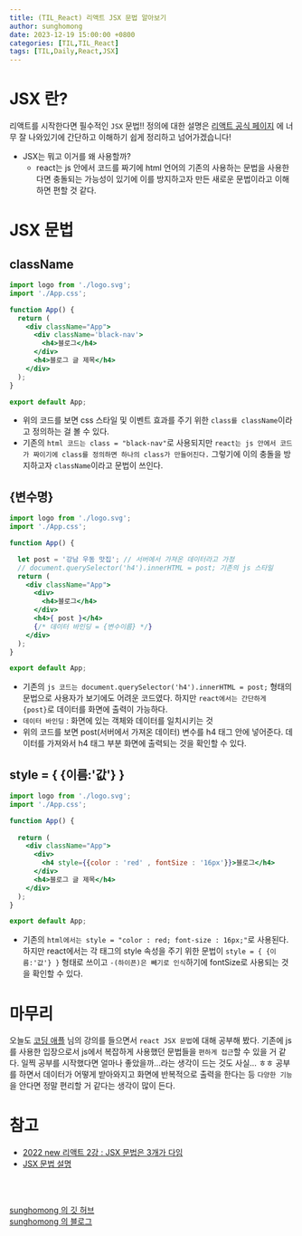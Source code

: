 ```yaml
---
title: (TIL_React) 리액트 JSX 문법 알아보기
author: sunghomong
date: 2023-12-19 15:00:00 +0800
categories: [TIL,TIL_React]
tags: [TIL,Daily,React,JSX]
---
```


# JSX 란?

리액트를 시작한다면 필수적인 `JSX` 문법!!
정의에 대한 설명은 [리액트 공식 페이지](https://ko.legacy.reactjs.org/docs/introducing-jsx.html) 에 너무 잘 나와있기에 간단하고 이해하기 쉽게 정리하고 넘어가겠습니다!

- JSX는 뭐고 이거를 왜 사용할까?
  - react는 js 안에서 코드를 짜기에 html 언어의 기존의 사용하는 문법을 사용한다면 충돌되는 가능성이 있기에 이를 방지하고자 만든 새로운 문법이라고 이해하면 편할 것 같다.

# JSX 문법

## className

```jsx
import logo from './logo.svg';
import './App.css';

function App() {
  return (
    <div className="App">
      <div className='black-nav'>
        <h4>블로그</h4>
      </div>
      <h4>블로그 글 제목</h4> 
    </div>
  );
}

export default App;
```

- 위의 코드를 보면 css 스타일 및 이벤트 효과를 주기 위한 `class를 className`이라고 정의하는 걸 볼 수 있다.
- 기존의 `html 코드는 class = "black-nav"`로 사용되지만 `react는 js 안에서 코드가 짜이기에 class를 정의하면 하나의 class가 만들어진다.` 그렇기에 이의 충돌을 방지하고자 `className`이라고 문법이 쓰인다.

## {변수명}

```jsx
import logo from './logo.svg';
import './App.css';

function App() {

  let post = '강남 우동 맛집'; // 서버에서 가져온 데이터라고 가정
  // document.querySelector('h4').innerHTML = post; 기존의 js 스타일
  return (
    <div className="App">
      <div>
        <h4>블로그</h4>
      </div>
      <h4>{ post }</h4> 
      {/* 데이터 바인딩 = {변수이름} */}
    </div>
  );
}

export default App;
```

- 기존의 `js 코드는 document.querySelector('h4').innerHTML = post;` 형태의 문법으로 사용자가 보기에도 어려운 코드였다. 하지만 `react에서는 간단하게 {post}`로 데이터를 화면에 출력이 가능하다.
- `데이터 바인딩` : 화면에 있는 객체와 데이터를 일치시키는 것
- 위의 코드를 보면 post(서버에서 가져온 데이터) 변수를 h4 태그 안에 넣어준다. 데이터를 가져와서 h4 태그 부분 화면에 출력되는 것을 확인할 수 있다.

## style = { {이름:'값'} }

```jsx
import logo from './logo.svg';
import './App.css';

function App() {
  
  return (
    <div className="App">
      <div>
        <h4 style={{color : 'red' , fontSize : '16px'}}>블로그</h4>
      </div>
      <h4>블로그 글 제목</h4> 
    </div>
  );
}

export default App;
```

- 기존의 `html에서는 style = "color : red; font-size : 16px;"`로 사용된다. 하지만 react에서는 각 태그의 style 속성을 주기 위한 문법이 `style = { {이름:'값'} }` 형태로 쓰이고 `-(하이픈)은 빼기로 인식`하기에 fontSize로 사용되는 것을 확인할 수 있다.


# 마무리

오늘도 [코딩 애플](https://www.youtube.com/@codingapple) 님의 강의를 들으면서 `react JSX 문법`에 대해 공부해 봤다. 기존에 js를 사용한 입장으로서 js에서 복잡하게 사용했던 문법들을 `편하게 접근`할 수 있을 거 같다. 일찍 공부를 시작했다면 얼마나 좋았을까...라는 생각이 드는 것도 사실... ㅎㅎ 공부를 하면서 데이터가 어떻게 받아와지고 화면에 반복적으로 출력을 한다는 등 `다양한 기능`을 안다면 정말 편리할 거 같다는 생각이 많이 든다.


# 참고

- [2022 new 리액트 2강 : JSX 문법은 3개가 다임](https://www.youtube.com/watch?v=qocQ7ekeMI4)
- [JSX 문법 설명](https://ko.legacy.reactjs.org/docs/introducing-jsx.html)

<br><br>

[sunghomong 의 깃 허브](https://github.com/sunghomong) <br>
[sunghomong 의 블로그](https://sunghomong.github.io/)


